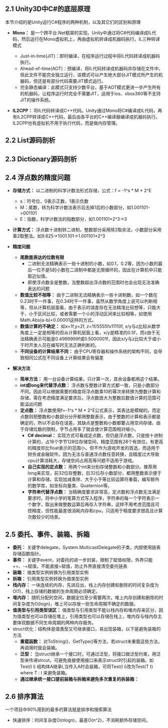 ## 2.1 Unity3D中C#的底层原理
本节介绍的是Unity运行C#程序的两种机制，以及其它们的区别和原理
  - **Mono：** 是一个跨平台.Net框架的实现。Unity中通过将C#代码编译成IL代码，然后运行在Mono虚拟机上，再由虚拟机转译成机器码执行。IL三种转译模式
    - Just-in-time(JIT)：即时编译，在程序运行过程中将IL代码转译成机器码执行。
    - Ahead-of-time(AOT)：预编译，将IL代码转译成机器码并存储在文件中，但此文件不能完全独立运行，该模式可以产生绝大部分JIT模式所产生的机器码，但还是有部分代码需要JIT模式运行。
    - 完全静态编译：此模式只支持少数平台，基于AOT模式更进一步产生所有的机器码，让程序运行时完全不需要JIT，适用于ios、xbox360等不支持JIT的操作系统。

  - **IL2CPP：** 将IL代码转译成C++代码。Unity通过Mono将C#编译成IL代码，再有IL2CPP转译成C++代码，最后由各平台的C++编译器编译成机器码执行。IL2CPP也有虚拟机不用于执行代码，而是做内存管理。

## 2.2 List源码剖析

## 2.3 Dictionary源码剖析

## 2.4 浮点数的精度问题
  - **存储方式：** 以二进制的科学计数法形式存储，公式：f = -1^s * M * 2^E
    - s：符号位，0表示正数，1表示负数
    - M：尾数，转为科学计数法表示后去掉1后的小数部分，如1.001101->001101
    - E：指数，科学计数法的指数部分，如1.001101*2^3->3

  - **计算方式：** 浮点数十进制转二进制，整数部分采用除2取余法，小数部分采用乘2取整法。如9.625->1001.101->1.001101*2^3

  - **精度问题**
    - **尾数能表达的位数有限**
      - 二进制无法精确表示一些十进制的小数，如0.1，0.2等，因为小数的最后一位不是5的小数在二进制中都是无限循环的，因此在计算机中只能取近似值。
      - 即使浮点数全是整数，当整数超出浮点数的范围时也会出现无法准确表达的问题
    - **数值比较不相等：** 由于二进制无法精确表示一些十进制数，如一个数在0.23时干一件事，在0.34时干一件事，虽然从数学角度上说可以判断相等，但从计算机层面看，由于表示的误差存在无法精准比较想等，只能大于、小于区间比较，或者需要一个小的浮动区间来比较相等，如使用Math.Abs(a-b)<0.00001这样的方式。
    - **数值计算的不确定：** 如x=1f,y=2f, z=1f/5555fx11110f, x/y与z比较从数学角度上一定是相等的但从计算机层面上看，x/y是精准的0.5f，而z由于无法精确表示可能是0.4999999f或0.5000001f，因此x/y与z比较大于或小于时开发人员在编写时无法正确判断的。
    - **不同设备的计算结果不同：** 由于CPU寄存器和操作系统的架构不同，会导致相同公式在不同设备上计算结果会有偏差
  
  - **解决方法**
    - **简单方法：** 用一台设备计算结果，只计算一次，其余设备都用这个结果。
    - **int或long来代替浮点数：** 浮点数与整数计算方式都一致，只是小数部分不同。因此可以根据需要的精度将浮点数乘10的幂次来转换为整数计算和存储，需在考虑精度满足要求后，浮点数放大为整数后数值计算的范围可能溢出问题
    - **定点数：** 浮点数使用f=-1^s * M * 2^E公式表示，其表达是模糊的。而定点数则把整数和小数部分分开都用整数表示，由于整数的计算和表示都是确定的，所以不会存在误差。其缺点是整数和小数都要占用空间存储，由于存储位数的限制，字节占用多了就会使计算范围相对缩小。
      - **C# decimal：** 实现方式可看成定点数，但仍是浮点数，只是按十进制计算的，占16个字节128位存储空间，精度范围有28个有效位，有更高的精度却比float表示的范围小。但不作为游戏开发的首选，而适用于财务或金融软件。因为无法与普通浮点数任意转换，且精度过大导致cpu计算消耗大，存储空间占用高等问题不适用于游戏。
      - **自己实现的定点数：** 用两个int来分别存储整数和小数部分。推荐用long来实现，前32位存整数，后32位存小数部分，都用整数表示便于计算和存储，实现加减乘除、大于小于等比较运算符重载，编写额外的数学库，如坐标向量类、Quaternion等。
      - **字符串代替浮点数：** 当精确度要求非常高，定点数和浮点数无法满足要求时。将中小学的笔算方式写入程序，字符串的每一个字符表示一个数字，取出来做整数运算后再存入字符串，这样不用考虑范围且可控精度，但性能最差很消耗内存和cpu，只适用于精度要求很高且计算次数较少的场景。

## 2.5 委托、事件、装箱、拆箱
  - **委托：** 关键字delegate，System.MulticastDelegate的子类，内部使用链表存储函数指针。
  - **事件：** 关键字event，对委托的进一步封装，限制了赋值权限，外界只能+=、-=赋值，不能直接=赋值，防止外界直接清空委托链表
  - **装箱：** 值类型实例转换为引用类型实例
  - **拆箱：** 引用类型实例转换为值类型实例
  - **栈内存：** 一块连续的内存，先进后出，栈上内存创建和删除的时间复杂度为O(1)，栈上存储的数据的生命周期必须确定。
  - **堆内存：** 随机分配的空间，数据定位至少需要两次，堆上内存创建和删除的时间复杂度为O(logn)，堆上可以存放一些生命周期不确定的数据。
  - **值类型与引用类型误区：** 值类型与引用类型不能以栈内存和堆内存来区分，因为值类型也可以存储在堆上，引用类型也可以存储在栈上，堆内存与栈内存主要体现数据不同生命周期的两种内存服务。
  - struct优化：结构体是值类型又可继承接口，易出现装箱，以下是避免装箱的方法
    - **重载函数：** 对ToString()，GetType()等方法，若struct未重载这些方法，再调用时就会装箱。
    - **泛型：** 当struct继承一个接口时，可通过泛型，将接口做泛型约束，用泛型来传递strcut，可避免直接使用接口来表示struct时引起的装箱。如Test(I i) 结构体A继承I,当传入A时会装箱，可将Test(I i)改为Test<T>(T t) where T : I 来避免装箱。
    - **通过继承统一接口提前装箱与拆箱来避免多次重复的拆装箱：** 

## 2.6 排序算法
一个项目中90%用到的最多的算法就是排序和搜索算法
  - 快速排序：时间复杂度O(nlogn)，最差O(n^2)，不消耗额外存储空间。